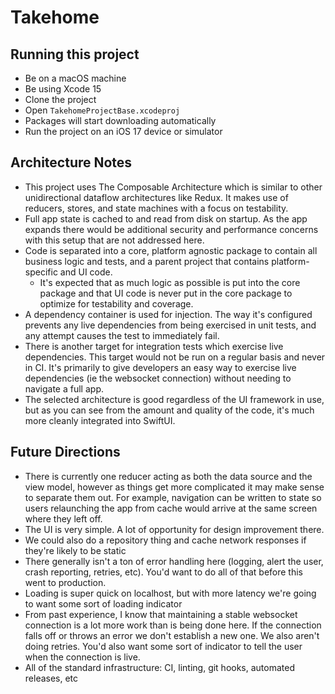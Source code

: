 # Takehome

## Running this project
- Be on a macOS machine
- Be using Xcode 15
- Clone the project
- Open `TakehomeProjectBase.xcodeproj`
- Packages will start downloading automatically
- Run the project on an iOS 17 device or simulator

## Architecture Notes
- This project uses The Composable Architecture which is similar to other unidirectional dataflow architectures like Redux. It makes use of reducers, stores, and state machines with a focus on testability.
- Full app state is cached to and read from disk on startup. As the app expands there would be additional security and performance concerns with this setup that are not addressed here.
- Code is separated into a core, platform agnostic package to contain all business logic and tests, and a parent project that contains platform-specific and UI code.
  - It's expected that as much logic as possible is put into the core package and that UI code is never put in the core package to optimize for testability and coverage.
- A dependency container is used for injection. The way it's configured prevents any live dependencies from being exercised in unit tests, and any attempt causes the test to immediately fail.
- There is another target for integration tests which exercise live dependencies. This target would not be run on a regular basis and never in CI. It's primarily to give developers an easy way to exercise live dependencies (ie the websocket connection) without needing to navigate a full app.
- The selected architecture is good regardless of the UI framework in use, but as you can see from the amount and quality of the code, it's much more cleanly integrated into SwiftUI.

## Future Directions
- There is currently one reducer acting as both the data source and the view model, however as things get more complicated it may make sense to separate them out. For example, navigation can be written to state so users relaunching the app from cache would arrive at the same screen where they left off.
- The UI is very simple. A lot of opportunity for design improvement there.
- We could also do a repository thing and cache network responses if they're likely to be static
- There generally isn't a ton of error handling here (logging, alert the user, crash reporting, retries, etc). You'd want to do all of that before this went to production.
- Loading is super quick on localhost, but with more latency we're going to want some sort of loading indicator
- From past experience, I know that maintaining a stable websocket connection is a lot more work than is being done here. If the connection falls off or throws an error we don't establish a new one. We also aren't doing retries. You'd also want some sort of indicator to tell the user when the connection is live.
- All of the standard infrastructure: CI, linting, git hooks, automated releases, etc

